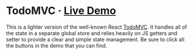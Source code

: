 # TodoMVC · [Live Demo](https://solkimicreb.github.io/react-easy-state/dist/todoMVC.html)

This is a lighter version of the well-known React [TodoMVC](http://todomvc.com/). It handles all of the state in a separate global store and relies heavily on JS getters and setter to provide a clear and simple state management. Be sure to click all the buttons in the demo that you can find.
